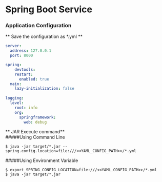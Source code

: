 # Spring Boot Service

### Application Configuration
** Save the configuration as *.yml **

```yml
server:
  address: 127.0.0.1
  port: 8000

spring:
    devtools:
    restart:
      enabled: true
  main:
    lazy-initialization: false
    
logging:
  level:
    root: info
    org:
      springframework:
        web: debug
```

** JAR Execute command**  
#####Using Command Line  
```
$ java -jar target/*.jar --spring.config.location=file:///<<YAML_CONFIG_PATH>>/*.yml  
```

#####Using Environment Variable  
```
$ export SPRING_CONFIG_LOCATION=file:///<<YAML_CONFIG_PATH>>/*.yml  
$ java -jar target/*.jar  
```
